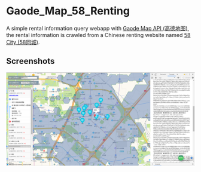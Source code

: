 Gaode_Map_58_Renting
===

A simple rental information query webapp with [Gaode Map API (高德地图)](https://lbs.amap.com/), 
the rental information is crawled from a Chinese renting website named [58 City (58同城)](https://bj.58.com/).


Screenshots
---

![screenshot](screenshots/screenshot_1.PNG)
